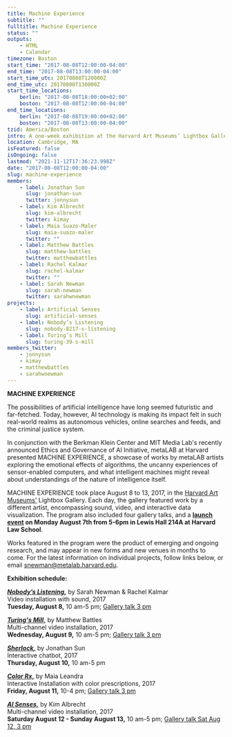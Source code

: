 ```yaml
---
title: Machine Experience
subtitle: ""
fulltitle: Machine Experience
status: ""
outputs:
    - HTML
    - Calendar
timezone: Boston
start_time: "2017-08-08T12:00:00-04:00"
end_time: "2017-08-08T13:00:00-04:00"
start_time_utc: 20170808T120000Z
end_time_utc: 20170808T130000Z
start_time_locations:
    berlin: "2017-08-08T18:00:00+02:00"
    boston: "2017-08-08T12:00:00-04:00"
end_time_locations:
    berlin: "2017-08-08T19:00:00+02:00"
    boston: "2017-08-08T13:00:00-04:00"
tzid: America/Boston
intro: A one-week exhibition at the Harvard Art Museums’ Lightbox Gallery asks where artificial intelligence is headed—and how art can help us explore the world we are making.
location: Cambridge, MA
isFeatured: false
isOngoing: false
lastmod: "2021-11-12T17:36:23.998Z"
date: "2017-08-08T12:00:00-04:00"
slug: machine-experience
members:
    - label: Jonathan Sun
      slug: jonathan-sun
      twitter: jonnysun
    - label: Kim Albrecht
      slug: kim-albrecht
      twitter: kimay
    - label: Maia Suazo-Maler
      slug: maia-suazo-maler
      twitter: ""
    - label: Matthew Battles
      slug: matthew-battles
      twitter: matthewbattles
    - label: Rachel Kalmar
      slug: rachel-kalmar
      twitter: ""
    - label: Sarah Newman
      slug: sarah-newman
      twitter: sarahwnewman
projects:
    - label: Artificial Senses
      slug: artificial-senses
    - label: Nobody’s Listening
      slug: nobody-8217-s-listening
    - label: Turing’s Mill
      slug: turing-39-s-mill
members_twitter:
    - jonnysun
    - kimay
    - matthewbattles
    - sarahwnewman
---
```

**MACHINE EXPERIENCE**

The possibilities of artificial intelligence have long seemed futuristic and far-fetched. Today, however, AI technology is making its impact felt in such real-world realms as autonomous vehicles, online searches and feeds, and the criminal justice system. 

In conjunction with the Berkman Klein Center and MIT Media Lab's recently announced Ethics and Governance of AI Initiative, metaLAB at Harvard presented MACHINE EXPERIENCE, a showcase of works by metaLAB artists exploring the emotional effects of algorithms, the uncanny experiences of sensor-enabled computers, and what intelligent machines might reveal about understandings of the nature of intelligence itself.

MACHINE EXPERIENCE took place August 8 to 13, 2017, in the [Harvard Art Museums'](http://www.harvardartmuseums.org/) Lightbox Gallery. Each day, the gallery featured work by a different artist, encompassing sound, video, and interactive data visualization. The program also included four gallery talks, and a **[launch event](https://cyber.harvard.edu/events/2017/08/AIArt) on Monday August 7th from 5-6pm in Lewis Hall 214A at Harvard Law School**. 

Works featured in the program were the product of emerging and ongoing research, and may appear in new forms and new venues in months to come. For the latest information on individual projects, follow links below, or email [snewman@metalab.harvard.edu](mailto:snewman@metalab.harvard.edu). 

**Exhibition schedule:**

***[Nobody’s Listening,](../lb_nobodyslistening)*** by Sarah Newman & Rachel Kalmar<br />
Video installation with sound, 2017<br />
**Tuesday, August 8,** 10 am-5 pm; [Gallery talk 3 pm](http://www.harvardartmuseums.org/visit/calendar/lightbox-gallery-talk-artificial-intelligence-in-art-and-design-2)

***[Turing's Mill,](../lb_turingsmill)*** by Matthew Battles<br />
Multi-channel video installation, 2017<br />
**Wednesday, August 9,** 10 am-5 pm; [Gallery talk 3 pm](http://www.harvardartmuseums.org/visit/calendar/lightbox-gallery-talk-artificial-intelligence-in-art-and-design-1)

***[Sherlock,](../lb_sherlock)*** by Jonathan Sun<br />
Interactive chatbot, 2017<br />
**Thursday, August 10,** 10 am-5 pm

***[Color Rx,](../lb_colorrx)*** by Maia Leandra<br />
Interactive Installation with color prescriptions, 2017<br />
**Friday, August 11,** 10-4 pm; [Gallery talk 3 pm](http://www.harvardartmuseums.org/visit/calendar/lightbox-gallery-talk-artificial-intelligence-in-art-and-design-3)

***[AI Senses,](../lb_aisenses)*** by Kim Albrecht<br />
Multi-channel video installation, 2017<br />
**Saturday August 12 - Sunday August 13,** 10 am-5 pm; [Gallery talk Sat Aug 12, 3 pm](http://www.harvardartmuseums.org/visit/calendar/lightbox-gallery-talk-artificial-intelligence-in-art-and-design)